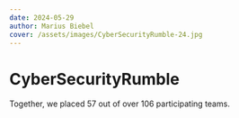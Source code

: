 ```yaml
---
date: 2024-05-29
author: Marius Biebel
cover: /assets/images/CyberSecurityRumble-24.jpg
---
```


# CyberSecurityRumble

Together, we placed 57 out of over 106 participating teams.
